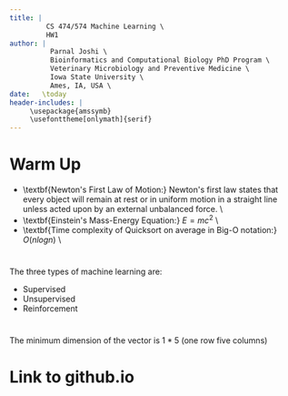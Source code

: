 ```yaml
---
title: | 
         CS 474/574 Machine Learning \
         HW1
author: |
          Parnal Joshi \
          Bioinformatics and Computational Biology PhD Program \
          Veterinary Microbiology and Preventive Medicine \
          Iowa State University \
          Ames, IA, USA \
date:   \today
header-includes: |
     \usepackage{amssymb}
     \usefonttheme[onlymath]{serif}
---
```


# Warm Up

- \textbf{Newton's First Law of Motion:} Newton's first law states that every object will remain at rest or in uniform motion in a straight line unless acted upon by an external unbalanced force. \
- \textbf{Einstein's Mass-Energy Equation:} $E = mc^2$ \
- \textbf{Time complexity of Quicksort on average in Big-O notation:} $O(nlogn)$ \

# 

The three types of machine learning are:

- Supervised
- Unsupervised
- Reinforcement

# 

The minimum dimension of the vector is $1*5$ (one row five columns)


# Link to github.io
